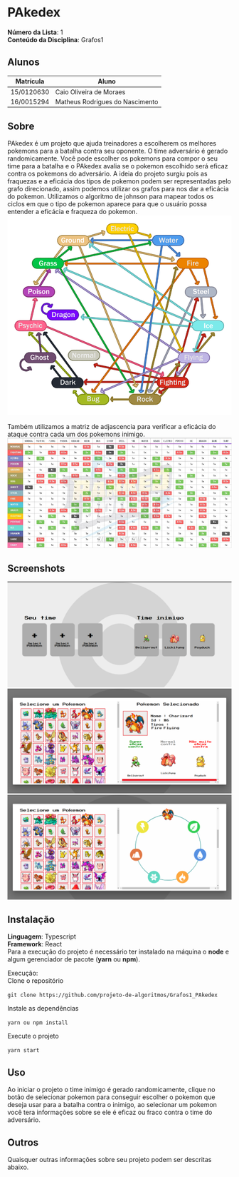 # PAkedex

**Número da Lista**: 1<br>
**Conteúdo da Disciplina**: Grafos1<br>

## Alunos
|Matrícula | Aluno |
| -- | -- |
| 15/0120630  |  Caio Oliveira de Moraes |
| 16/0015294  |  Matheus Rodrigues do Nascimento |

## Sobre 
PAkedex é um projeto que ajuda treinadores a escolherem os melhores pokemons para a batalha contra seu oponente. O time adversário é gerado randomicamente. Você pode escolher os pokemons para compor o seu time para a batalha e o PAkedex avalia se o pokemon escolhido será eficaz contra os pokemons do adversário. A ideia do projeto surgiu pois as fraquezas e a eficácia dos tipos de pokemon podem ser representadas pelo grafo direcionado, assim podemos utilizar os grafos para nos dar a eficácia do pokemon. Utilizamos o algoritmo de johnson para mapear todos os ciclos em que o tipo de pokemon aparece para que o usuário possa entender a eficácia e fraqueza do pokemon.  
![print2](./assets/images/graph.png)

Também utilizamos a matriz de adjascencia para verificar a eficácia do ataque contra cada um dos pokemons inimigo.
![print2](./assets/images/type_chart.jpg)

## Screenshots
![print1](./assets/images/print1.png)
![print2](./assets/images/print3.png)
![print3](./assets/images/print2.png)

## Instalação 
**Linguagem**: Typescript<br>
**Framework**: React<br>
Para a execução do projeto é necessário ter instalado na máquina o **node** e algum gerenciador de pacote (**yarn** ou **npm**).

Execução:
<br>
Clone o repositório

`git clone https://github.com/projeto-de-algoritmos/Grafos1_PAkedex` 

Instale as dependências

`yarn ou npm install`

Execute o projeto

`yarn start`

## Uso 
Ao iniciar o projeto o time inimigo é gerado randomicamente, clique no botão de selecionar pokemon para conseguir escolher o pokemon que deseja usar para a batalha contra o inimigo, ao selecionar um pokemon você tera informações sobre se ele é eficaz ou fraco contra o time do adversário.

## Outros 
Quaisquer outras informações sobre seu projeto podem ser descritas abaixo.




